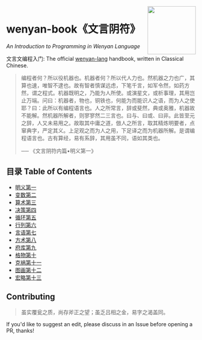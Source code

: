 <img src="assets/wy-logo.svg" align="right" width="128" height="128"/>

# wenyan-book《文言阴符》

*An Introduction to Programming in Wenyan Language*

文言文编程入门: The official [wenyan-lang](https://wy-lang.org) handbook, written in Classical Chinese.

> 编程者何？所以役机器也。机器者何？所以代人力也。然机器之力也广，其算也速，唯智不逮也。故有智者慎谋远虑，下笔千言，如军令然，如药方然，谓之程式。机器既明之，乃能为人所使。或演星文，或析事理，其用岂止万端。问曰：机器者，物也，铜铁也，何能为而能识人之语，而为人之使耶？曰：此所以有编程语言也。人之所常言，辞或斐然，典或奥雅，机器故不能解。然机器所解者，则寥寥然二三言也。曰与、曰或、曰非。此皆至元之辞，人又未易用之。故取其中庸之道，倣人之所言，取其精炼明要者，点窜典字，严定其义。上足观之而为人之用，下足译之而为机器所解。是谓编程语言也。古有算经，易有系辞，其用虽不同，语如其类也。
> 
> ── 《文言阴符内篇•明义第一》

## 目录 Table of Contents

- [明义第一](01%20明义第一.md)
- [变数第二](02%20变数第二.md)
- [算术第三](03%20算术第三.md)
- [决策第四](04%20决策第四.md)
- [循环第五](05%20循环第五.md)
- [行列第六](06%20行列第六.md)
- [言语第七](07%20言语第七.md)
- [方术第八](08%20方术第八.md)
- [府库第九](09%20府库第九.md)
- [格物第十](10%20格物第十.md)
- [克祸第十一](11%20克祸第十一.md)
- [图画第十二](12%20图画第十二.md)
- [宏略第十三](13%20宏略第十三.md)

## Contributing

> 虽实覆瓮之质，尚存斧正之望；虽乏吕相之金，易字之渴盖同。

If you'd like to suggest an edit, please discuss in an Issue before opening a PR, thanks!
